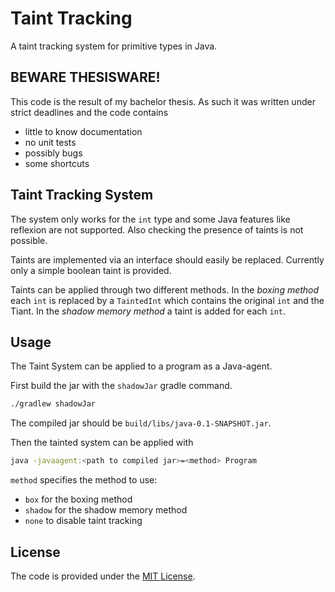# Taint Tracking
A taint tracking system for primitive types in Java.

## **BEWARE THESISWARE!**
This code is the result of my bachelor thesis.
As such it was written under strict deadlines and the code contains
- little to know documentation
- no unit tests
- possibly bugs
- some shortcuts

## Taint Tracking System
The system only works for the `int` type and some Java features like reflexion are not supported.
Also checking the presence of taints is not possible.

Taints are implemented via an interface should easily be replaced.
Currently only a simple boolean taint is provided.

Taints can be applied through two different methods.
In the *boxing method* each `int` is replaced by a `TaintedInt` which contains the original ```int``` and the Tiant.
In the *shadow memory method* a taint is added for each `int`.

## Usage
The Taint System can be applied to a program as a Java-agent.

First build the jar with the `shadowJar` gradle command.
```bash
./gradlew shadowJar
```
The compiled jar should be `build/libs/java-0.1-SNAPSHOT.jar`.

Then the tainted system can be applied with
```bash
java -javaagent:<path to compiled jar>=<method> Program
```

`method` specifies the method to use:
- `box` for the boxing method
- `shadow` for the shadow memory method
- `none` to disable taint tracking

## License
The code is provided under the [MIT License](LICENSE).
